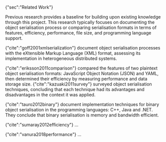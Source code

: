 {"sec":"Related Work"}

Previous research provides a baseline for building upon existing knowledge through this project. This research typically focuses on documenting the object serialisation process or comparing serialisation formats in terms of features, efficiency, performance, file size, and programming language support.

{"cite":"goff2001xmlserialization"} document object serialisation processes with the eXtensible Markup Language (XML) format, assessing its implementation in heterogeneous distributed systems.

{"cite":"eriksson2011comparison"} compared the features of two plaintext object serialisation formats: JavaScript Object Notation (JSON) and YAML, then determined their efficiency by measuring performance and data storage size.
{"cite":"kazuaki2011survey"} surveyed object serialisation techniques, concluding that each technique had its advantages and disadvantages in the context it was applied.

{"cite":"tauro2012binary"} document implementation techniques for binary object serialisation in the programming languages: C++, Java and .NET. They conclude that binary serialisation is memory and bandwidth efficient.

{"cite":"sumaray2012efficiency"} ...

{"cite":"vanura2018performance"} ...

<br>